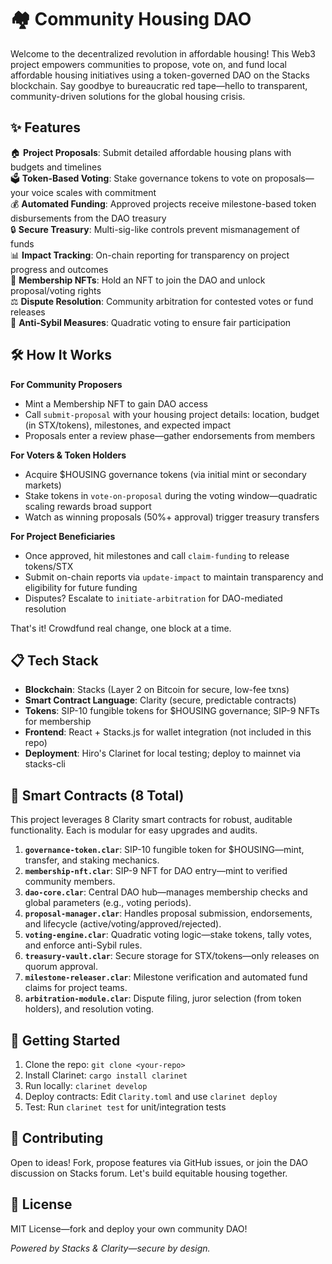 # 🏘️ Community Housing DAO

Welcome to the decentralized revolution in affordable housing! This Web3 project empowers communities to propose, vote on, and fund local affordable housing initiatives using a token-governed DAO on the Stacks blockchain. Say goodbye to bureaucratic red tape—hello to transparent, community-driven solutions for the global housing crisis.

## ✨ Features

🏠 **Project Proposals**: Submit detailed affordable housing plans with budgets and timelines  
🗳️ **Token-Based Voting**: Stake governance tokens to vote on proposals—your voice scales with commitment  
💰 **Automated Funding**: Approved projects receive milestone-based token disbursements from the DAO treasury  
🔒 **Secure Treasury**: Multi-sig-like controls prevent mismanagement of funds  
📊 **Impact Tracking**: On-chain reporting for transparency on project progress and outcomes  
👥 **Membership NFTs**: Hold an NFT to join the DAO and unlock proposal/voting rights  
⚖️ **Dispute Resolution**: Community arbitration for contested votes or fund releases  
🚫 **Anti-Sybil Measures**: Quadratic voting to ensure fair participation  

## 🛠 How It Works

**For Community Proposers**  
- Mint a Membership NFT to gain DAO access  
- Call `submit-proposal` with your housing project details: location, budget (in STX/tokens), milestones, and expected impact  
- Proposals enter a review phase—gather endorsements from members  

**For Voters & Token Holders**  
- Acquire $HOUSING governance tokens (via initial mint or secondary markets)  
- Stake tokens in `vote-on-proposal` during the voting window—quadratic scaling rewards broad support  
- Watch as winning proposals (50%+ approval) trigger treasury transfers  

**For Project Beneficiaries**  
- Once approved, hit milestones and call `claim-funding` to release tokens/STX  
- Submit on-chain reports via `update-impact` to maintain transparency and eligibility for future funding  
- Disputes? Escalate to `initiate-arbitration` for DAO-mediated resolution  

That's it! Crowdfund real change, one block at a time.  

## 📋 Tech Stack

- **Blockchain**: Stacks (Layer 2 on Bitcoin for secure, low-fee txns)  
- **Smart Contract Language**: Clarity (secure, predictable contracts)  
- **Tokens**: SIP-10 fungible tokens for $HOUSING governance; SIP-9 NFTs for membership  
- **Frontend**: React + Stacks.js for wallet integration (not included in this repo)  
- **Deployment**: Hiro's Clarinet for local testing; deploy to mainnet via stacks-cli  

## 🔗 Smart Contracts (8 Total)

This project leverages 8 Clarity smart contracts for robust, auditable functionality. Each is modular for easy upgrades and audits.

1. **`governance-token.clar`**: SIP-10 fungible token for $HOUSING—mint, transfer, and staking mechanics.  
2. **`membership-nft.clar`**: SIP-9 NFT for DAO entry—mint to verified community members.  
3. **`dao-core.clar`**: Central DAO hub—manages membership checks and global parameters (e.g., voting periods).  
4. **`proposal-manager.clar`**: Handles proposal submission, endorsements, and lifecycle (active/voting/approved/rejected).  
5. **`voting-engine.clar`**: Quadratic voting logic—stake tokens, tally votes, and enforce anti-Sybil rules.  
6. **`treasury-vault.clar`**: Secure storage for STX/tokens—only releases on quorum approval.  
7. **`milestone-releaser.clar`**: Milestone verification and automated fund claims for project teams.  
8. **`arbitration-module.clar`**: Dispute filing, juror selection (from token holders), and resolution voting.  

## 🚀 Getting Started

1. Clone the repo: `git clone <your-repo>`  
2. Install Clarinet: `cargo install clarinet`  
3. Run locally: `clarinet develop`  
4. Deploy contracts: Edit `Clarity.toml` and use `clarinet deploy`  
5. Test: Run `clarinet test` for unit/integration tests  

## 🤝 Contributing

Open to ideas! Fork, propose features via GitHub issues, or join the DAO discussion on Stacks forum. Let's build equitable housing together.  

## 📄 License

MIT License—fork and deploy your own community DAO!  

*Powered by Stacks & Clarity—secure by design.*